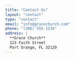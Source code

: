 ```yaml
---
title: "Contact Us"
layout: "contact"
type: "contact"
email: "info@gracechurch.com"
phone: "(386) 555-1234"
address: |
  **Grace Church**  
  123 Faith Street  
  Port Orange, FL 32129
---
```

